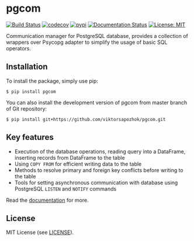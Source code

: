 # pgcom

[![Build Status](https://travis-ci.org/viktorsapozhok/pgcom.svg?branch=master)](https://travis-ci.org/viktorsapozhok/pgcom)
[![codecov](https://codecov.io/gh/viktorsapozhok/pgcom/branch/master/graph/badge.svg)](https://codecov.io/gh/viktorsapozhok/pgcom)
[![pypi](https://img.shields.io/pypi/v/pgcom.svg)](https://pypi.python.org/pypi/pgcom)
[![Documentation Status](https://readthedocs.org/projects/pgcom/badge/?version=latest)](https://pgcom.readthedocs.io/en/latest/?badge=latest)
[![License: MIT](https://img.shields.io/badge/License-MIT-blue.svg)](https://opensource.org/licenses/MIT)

Communication manager for PostgreSQL database, provides a collection of wrappers over
Psycopg adapter to simplify the usage of basic SQL operators.

## Installation

To install the package, simply use pip:

```
$ pip install pgcom
```

You can also install the development version of pgcom from master branch of Git repository:

```
$ pip install git+https://github.com/viktorsapozhok/pgcom.git
```

## Key features

* Execution of the database operations, reading query into a DataFrame, 
inserting records from DataFrame to the table
* Using `COPY FROM` for efficient writing data to the table
* Methods to resolve primary and foreign key conflicts before writing to the table
* Tools for setting asynchronous communication with database using 
PostgreSQL `LISTEN` and `NOTIFY` commands        

Read the [documentation](https://pgcom.readthedocs.io/en/latest/) for more.

## License

MIT License (see [LICENSE](LICENSE)).

